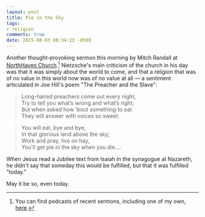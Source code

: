 ```yaml
---
layout: post
title: Pie in the Sky
tags:
- religion
comments: true
date: 2015-08-03 08:34:23 -0500
---
```


Another thought-provoking sermon this morning by Mitch Randall​ at [NorthHaven Church](http://northhavenchurch.net/)​.[^1] Nietzsche's main criticism of the church in his day was that it was simply about the world to come, and that a religion that was of no value in this world now was of no value at all — a sentiment articulated in Joe Hill's poem "The Preacher and the Slave":

>Long-haired preachers come out every night,  
Try to tell you what’s wrong and what’s right;  
But when asked how ’bout something to eat  
They will answer with voices so sweet:  
  
>You will eat, bye and bye,  
In that glorious land above the sky;  
Work and pray, live on hay,  
You’ll get pie in the sky when you die....

When Jesus read a Jubilee text from Isaiah in the synagogue at Nazareth, he didn't say that someday this would be fulfilled, but that it was fulfilled "today." 

May it be so, even today.

[^1]: You can find podcasts of recent sermons, including one of my own, [here](http://northhavenchurch.net/podcasts).
